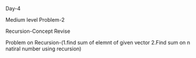 Day-4

Medium level Problem-2

Recursion-Concept Revise

Problem on Recursion-(1.find sum of elemnt of given vector
2.Find sum on n natiral number using recursion)
